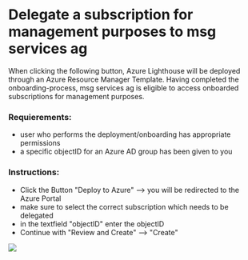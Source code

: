 # Delegate a subscription for management purposes to msg services ag
When clicking the following button, Azure Lighthouse will be deployed through an Azure Resource Manager Template. Having completed the onboarding-process, msg services ag is eligible to access onboarded subscriptions for management purposes.

### Requierements:
  - user who performs the deployment/onboarding has appropriate permissions
  - a specific objectID for an Azure AD group has been given to you

### Instructions:
  - Click the Button "Deploy to Azure"
    --> you will be redirected to the Azure Portal
  - make sure to select the correct subscription which needs to be delegated
  - in the textfield "objectID" enter the objectID
  - Continue with "Review and Create" --> "Create"

<a href="https://portal.azure.com/#create/Microsoft.Template/uri/https%3A%2F%2Fraw.githubusercontent.com%2F1DudeOnTheInternet%2Ftemp%2Fmain%2Ftemplate.json%3Ftoken%3DATOVE2B6NZOIKJM3ZRUB3XDAU66GM">
  <img src="https://aka.ms/deploytoazurebutton"/>
</a>
